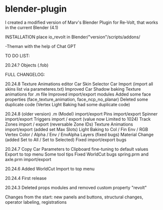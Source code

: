 # blender-plugin
I created a modified version of Marv's Blender Plugin for Re-Volt, that works in the current Blender (4.1)

INSTALLATION
place io_revolt in Blender/"version"/scripts/addons/

-Theman with the help of Chat GPT

TO DO LIST:

20.24.?
Objects (.fob)

FULL CHANGELOG:

20.24.8
Texture Animations editor
Car Skin Selector
Car Import (import all skins list via parameteres.txt)
Improved Car Shadow baking
Texture animations for .m file
Improved import/export modules
Added some face properties (face_texture_animation, face_ncp_no_planar)
Deleted some duplicate code (Vertex Light Baking had some duplicate code)

20.24.8 (older version)
.m (Model) import/export
Pins import/export
Spinner import/export
Triggers import / export (value now Limited to 1024)
Track Zones import / export (reversable Zone IDs)
Texture Animations import/export (added set Max Slots)
Light Baking to Col / Fin Env / RGB
Vertex Color / Alpha / Env / EnvAlpha Layers (fixed bugs)
Material Change (added Set to All / Set to Selected)
Fixed import/export bugs

20.24.7
Copy Car Parameters to Clipboard fine-tuning to default values
Export to top menu
Some tool tips
Fixed WorldCut bugs
spring.prm and axle.prm import/export

20.24.6
Added WorldCut
Import to top menu

20.24.4
First release

20.24.3
Deleted props modules and removed custom property "revolt"

Changes from the start: new panels and buttons, structural changes, operator labeling, registrations